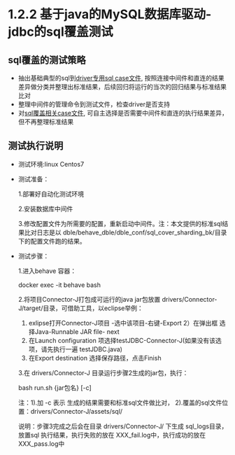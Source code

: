 # 1.2.2 基于java的MySQL数据库驱动-jdbc的sql覆盖测试

## sql覆盖的测试策略

- 抽出基础典型的sql到[driver专用sql case文件](./1.3%20sql文件说明.md#), 按照连接中间件和直连的结果差异做分类并整理出标准结果，后续回归将运行的当次的回归结果与标准结果比对
- 整理中间件的管理命令到测试文件，检查driver是否支持
- 对[sql覆盖相关case文件](./1.3%20sql文件说明.md), 可自主选择是否需要中间件和直连的执行结果差异，但不再整理标准结果

## 测试执行说明

- 测试环境:linux Centos7

- 测试准备：

   1.部署好自动化测试环境

   2.安装数据库中间件

   3.修改配置文件为所需要的配置，重新启动中间件。注：本文提供的标准sql结果比对日志是以 dble/behave_dble/dble_conf/sql_cover_sharding_bk/目录下的配置文件跑的结果。

- 测试步骤：

  1.进入behave 容器：

    docker exec -it behave bash

  2.将项目Connector-J打包成可运行的java jar包放置 drivers/Connector-J/target/目录，可借助工具，以eclipse举例：

    1) exlipse打开Connector-J项目 -选中该项目-右键-Export
    2）在弹出框 选择Java-Runnable JAR file- next
    3) 在Launch configuration 项选择testJDBC-Connector-J(如果没有该选项，请先执行一遍 testJDBC.java)
    4) 在Export destination 选择保存路径，点击Finish

  3.在 drivers/Connector-J 目录运行步骤2生成的jar包，执行：

    bash run.sh {jar包名} [-c]

    注：1).加 -c 表示 生成的结果需要和标准sql文件做比对，
        2).覆盖的sql文件位置：drivers/Connector-J/assets/sql/

   说明：步骤3完成之后会在目录 drivers/Connector-J/ 下生成 sql_logs目录，放置sql 执行结果，执行失败的放在 XXX_fail.log中，执行成功的放在 XXX_pass.log中